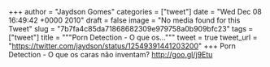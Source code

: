 
+++
author = "Jaydson Gomes"
categories = ["tweet"]
date = "Wed Dec 08 16:49:42 +0000 2010"
draft = false
image = "No media found for this Tweet"
slug = "7b7fa4c85da71868682309e979758a0b909bfc23"
tags = ["tweet"]
title = """Porn Detection - O que os..."""
tweet = true
tweet_url = "https://twitter.com/jaydson/status/12549391441203200"
+++
Porn Detection - O que os caras não inventam? http://goo.gl/j9Etu
